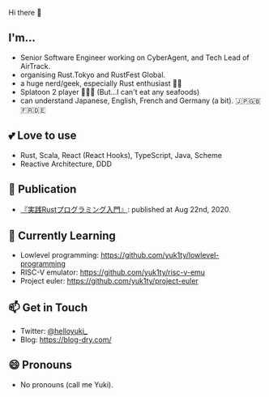 Hi there 👋

## I'm...
- Senior Software Engineer working on CyberAgent, and Tech Lead of AirTrack.
- organising Rust.Tokyo and RustFest Global.
- a huge nerd/geek, especially Rust enthusiast 🦀💕
- Splatoon 2 player 🦑🐙💕 (But...I can't eat any seafoods)
- can understand Japanese, English, French and Germany (a bit). 🇯🇵🇬🇧🇫🇷🇩🇪

## 💕 Love to use
- Rust, Scala, React (React Hooks), TypeScript, Java, Scheme
- Reactive Architecture, DDD

## 📝 Publication
- [『実践Rustプログラミング入門』](https://www.amazon.co.jp/%E5%AE%9F%E8%B7%B5Rust%E3%83%97%E3%83%AD%E3%82%B0%E3%83%A9%E3%83%9F%E3%83%B3%E3%82%B0%E5%85%A5%E9%96%80-%E5%88%9D%E7%94%B0-%E7%9B%B4%E4%B9%9F/dp/4798061700): published at Aug 22nd, 2020.

## 🌱 Currently Learning
- Lowlevel programming: https://github.com/yuk1ty/lowlevel-programming
- RISC-V emulator: https://github.com/yuk1ty/risc-v-emu
- Project euler: https://github.com/yuk1ty/project-euler

## 📫 Get in Touch
- Twitter: [@helloyuki_](https://twitter.com/helloyuki_)
- Blog: https://blog-dry.com/

## 😄 Pronouns
- No pronouns (call me Yuki).
